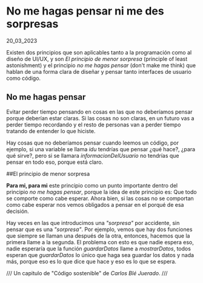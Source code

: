 # No me hagas pensar ni me des sorpresas
20_03_2023

Existen dos principios que son aplicables tanto a la programación como al diseño de UI/UX, y son *El principio de menor sorpresa* (principle of least astonishment) y el principio *no me hagas pensar* (don't make me think) que hablan de una forma clara de diseñar y pensar tanto interfaces de usuario como código.

## No me hagas pensar

Evitar perder tiempo pensando en cosas en las que no deberíamos pensar porque deberían estar claras. Si las cosas no son claras, en un futuro vas a perder tiempo recordando y el resto de personas van a perder tiempo tratando de entender lo que hiciste.

Hay cosas que no deberíamos pensar cuando leemos un código, por ejemplo, si una variable se llama *idu* tendrías que pensar ¿qué hace?, ¿para qué sirve?, pero si se llamara *informacionDelUsuario* no tendrías que pensar en todo eso, porque está claro.

##El principio de menor sorpresa

**Para mi, para mi** este principio como un punto importante dentro del principio *no me hagas pensar*, porque la idea de este principio es: Que todo se comporte como cabe esperar. Ahora bien, si las cosas no se comportan como cabe esperar nos vemos obligados a pensar en el porqué de esa decisión.

Hay veces en las que introducimos una *"sorpresa"* por accidente, sin pensar que es una *"sorpresa"*. Por ejemplo, vemos que hay dos funciones que siempre se llaman una después de la otra, entonces, hacemos que la primera llame a la segunda. El problema con esto es que nadie espera eso, nadie esperaría que la función *guardarDatos* llame a *mostrarDatos*, todos esperan que *guardarDatos* lo único que haga sea guardar los datos y nada más, porque eso es lo que dice que hace y eso es lo que se espera.

///
Un capitulo de "Código sostenible" de *Carlos Blé Juerado*.
///